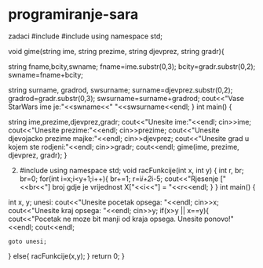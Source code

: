 # programiranje-sara
zadaci
 #include<iostream>
#include<string>
using namespace std;

void gime(string ime, string prezime, string djevprez, string gradr){


string fname,bcity,swname;
fname=ime.substr(0,3);
bcity=gradr.substr(0,2);
swname=fname+bcity;

string surname, gradrod, swsurname;
surname=djevprez.substr(0,2);
gradrod=gradr.substr(0,3);
swsurname=surname+gradrod;
cout<<"Vase StarWars ime je:"<<swname<<" "<<swsurname<<endl;
}
int main()
{

  string ime,prezime,djevprez,gradr;
  cout<<"Unesite ime:"<<endl;
  cin>>ime;
  cout<<"Unesite prezime:"<<endl;
  cin>>prezime;
  cout<<"Unesite djevojacko prezime majke:"<<endl;
  cin>>djevprez;
  cout<<"Unesite grad u kojem ste rodjeni:"<<endl;
  cin>>gradr;
  cout<<endl;
  gime(ime, prezime, djevprez, gradr);
}

2. #include<iostream>
using namespace std;
void racFunkcije(int x, int y)
{
  int r, br;
  br=0;
  for(int i=x;i<y+1;i++){
    br+=1;
    r=i*i+2*i-5;
    cout<<"Rjesenje ["<<br<<"] broj gdje je vrijednost X["<<i<<"] = "<<r<<endl;
  }
}
int main()
{

  int x, y;
  unesi:
  cout<<"Unesite pocetak opsega: "<<endl;
  cin>>x;
  cout<<"Unesite kraj opsega: "<<endl;
  cin>>y;
  if(x>y || x==y){
    cout<<"Pocetak ne moze bit manji od kraja opsega. Unesite ponovo!"<<endl;
    cout<<endl;
 
    goto unesi;
  }
  else{
    racFunkcije(x,y);
  }
return 0;
}
